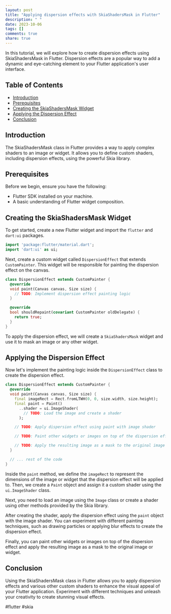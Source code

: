 ```yaml
---
layout: post
title: "Applying dispersion effects with SkiaShadersMask in Flutter"
description: " "
date: 2023-10-06
tags: []
comments: true
share: true
---
```


In this tutorial, we will explore how to create dispersion effects using SkiaShadersMask in Flutter. Dispersion effects are a popular way to add a dynamic and eye-catching element to your Flutter application's user interface.

## Table of Contents
- [Introduction](#introduction)
- [Prerequisites](#prerequisites)
- [Creating the SkiaShadersMask Widget](#creating-the-skiashadersmask-widget)
- [Applying the Dispersion Effect](#applying-the-dispersion-effect)
- [Conclusion](#conclusion)

## Introduction

The SkiaShadersMask class in Flutter provides a way to apply complex shaders to an image or widget. It allows you to define custom shaders, including dispersion effects, using the powerful Skia library.

## Prerequisites

Before we begin, ensure you have the following:

- Flutter SDK installed on your machine.
- A basic understanding of Flutter widget composition.

## Creating the SkiaShadersMask Widget

To get started, create a new Flutter widget and import the `flutter` and `dart:ui` packages.

```dart
import 'package:flutter/material.dart';
import 'dart:ui' as ui;
```

Next, create a custom widget called `DispersionEffect` that extends `CustomPainter`. This widget will be responsible for painting the dispersion effect on the canvas.

```dart
class DispersionEffect extends CustomPainter {
  @override
  void paint(Canvas canvas, Size size) {
    // TODO: Implement dispersion effect painting logic
  }

  @override
  bool shouldRepaint(covariant CustomPainter oldDelegate) {
    return true;
  }
}
```

To apply the dispersion effect, we will create a `SkiaShadersMask` widget and use it to mask an image or any other widget.

## Applying the Dispersion Effect

Now let's implement the painting logic inside the `DispersionEffect` class to create the dispersion effect.

```dart
class DispersionEffect extends CustomPainter {
  @override
  void paint(Canvas canvas, Size size) {
    final imageRect = Rect.fromLTWH(0, 0, size.width, size.height);
    final paint = Paint()
      ..shader = ui.ImageShader(
        // TODO: Load the image and create a shader
      );

    // TODO: Apply dispersion effect using paint with image shader

    // TODO: Paint other widgets or images on top of the dispersion effect

    // TODO: Apply the resulting image as a mask to the original image or widget
  }

  // ... rest of the code
}
```

Inside the `paint` method, we define the `imageRect` to represent the dimensions of the image or widget that the dispersion effect will be applied to. Then, we create a `Paint` object and assign it a custom shader using the `ui.ImageShader` class.

Next, you need to load an image using the `Image` class or create a shader using other methods provided by the Skia library. 

After creating the shader, apply the dispersion effect using the `paint` object with the image shader. You can experiment with different painting techniques, such as drawing particles or applying blur effects to create the dispersion effect.

Finally, you can paint other widgets or images on top of the dispersion effect and apply the resulting image as a mask to the original image or widget.

## Conclusion

Using the SkiaShadersMask class in Flutter allows you to apply dispersion effects and various other custom shaders to enhance the visual appeal of your Flutter application. Experiment with different techniques and unleash your creativity to create stunning visual effects.

#flutter #skia